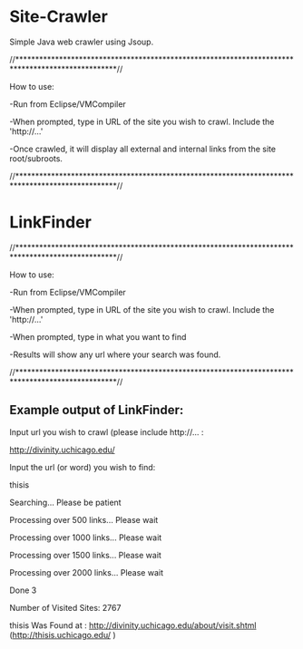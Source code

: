 Site-Crawler
============
Simple Java web crawler using Jsoup.

//*************************************************************************************************//

How to use:

-Run from Eclipse/VMCompiler

-When prompted, type in URL of the site you wish to crawl. Include the 'http://...'

-Once crawled, it will display all external and internal links from the site root/subroots. 

//*************************************************************************************************//

LinkFinder
============

//*************************************************************************************************//

How to use:

-Run from Eclipse/VMCompiler

-When prompted, type in URL of the site you wish to crawl. Include the 'http://...'

-When prompted, type in what you want to find

-Results will show any url where your search was found. 

//*************************************************************************************************//

Example output of LinkFinder:
----------------------------------

Input url you wish to crawl (please include http://... :

http://divinity.uchicago.edu/

Input the url (or word) you wish to find:

thisis

Searching... Please be patient

Processing over 500 links... Please wait

Processing over 1000 links... Please wait

Processing over 1500 links... Please wait

Processing over 2000 links... Please wait

Done 3

Number of Visited Sites: 2767

thisis Was Found at : http://divinity.uchicago.edu/about/visit.shtml (http://thisis.uchicago.edu/ )
